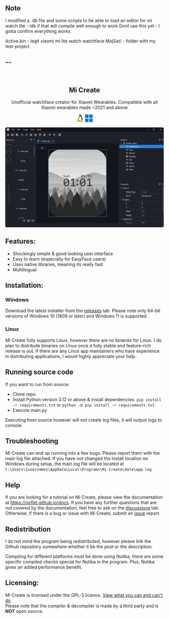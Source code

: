 ## Note

I modified a .db file and some scripts to be able to load an editor for mi watch lite - idk if that will compile well enough to work
Dont use this yet - I gotta confirm everything works

Active.bin - legit xiaomi mi lite watch watchface
MojSat/ - folder with my test-project

## --


<br />
<h2 align="center"> Mi Create </h2>
<p align="center"> Unofficial watchface creator for Xiaomi Wearables. Compatible with all Xiaomi wearables made ~2021 and above </p>

<p align="center">
    <img src="images/linux.png" alt="linux">
    <img src="images/windows.png" alt="linux">
</p>

![window](images/window.png)

## Features:
- Shockingly simple & good looking user interface
- Easy to learn (especially for EasyFace users)
- Uses native libraries, meaning its really fast
- Multilingual

## Installation:

### Windows
Download the latest installer from the [releases](https://github.com/ooflet/Mi-Create/releases) tab. Please note only 64-bit versions of Windows 10 (1809 or later) and Windows 11 is supported.

### Linux
Mi Create fully supports Linux, however there are no binaries for Linux. I do plan to distribute binaries on Linux once a fully stable and feature-rich release is out. If there are any Linux app maintainers who have experience in distributing applications, I would highly appreciate your help.

## Running source code
If you want to run from source:
- Clone repo
- Install Python version 3.12 or above & install dependencies:
`pip install -r requirements.txt` or `python -m pip install -r requirements.txt`
- Execute main.py

Executing from source however will not create log files, it will output logs to console.

## Troubleshooting
Mi Create can end up running into a few bugs. Please report them with the main log file attached. If you have not changed the install location on Windows during setup, the main log file will be located at  
`C:\Users\{username}\AppData\Local\Programs\Mi Create\data\app.log`

## Help
If you are looking for a tutorial on Mi Create, please view the documentation at https://ooflet.github.io/docs. If you have any further questions that are not covered by the documentation, feel free to ask on the [discussions](https://github.com/ooflet/Mi-Create/discussions) tab. Otherwise, if there is a bug or issue with Mi Create, submit an [issue](https://github.com/ooflet/Mi-Create/issues) report.

## Redistribution

I do not mind the program being redistributed, however please link the Github repository somewhere whether it be the post or the description.

Compiling for different platforms must be done using Nuitka, there are some specific compiled checks special for Nutika in the program. Plus, Nutika gives an added performance benefit.


## Licensing:
Mi Create is licensed under the GPL-3 licence. [View what you can and can't do](https://gist.github.com/kn9ts/cbe95340d29fc1aaeaa5dd5c059d2e60)   
Please note that the compiler & decompiler is made by a third party and is **NOT** open source.
